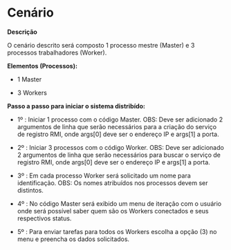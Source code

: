 # **Cenário**

**Descrição**

O cenário descrito será composto 1 processo mestre (Master) e 3 processos trabalhadores (Worker).

**Elementos (Processos):**

- 1 Master

- 3 Workers

**Passo a passo para iniciar o sistema distribído:**

- 1º : Iniciar 1 processo com o código Master. OBS: Deve ser adicionado 2 argumentos de linha que serão necessários para a criação do serviço de registro RMI, onde args[0] deve ser o endereço IP e args[1] a porta.

- 2º : Iniciar 3 processos com o código Worker. OBS: Deve ser adicionado 2 argumentos de linha que serão necessários para buscar o serviço de registro RMI, onde args[0] deve ser o endereço IP e args[1] a porta.

- 3º : Em cada processo Worker será solicitado um nome para identificação. OBS: Os nomes atribuídos nos processos devem ser distintos.

- 4º : No código Master será exibido um menu de iteração com o usuário onde será possível saber quem são os Workers conectados e seus respectivos status.

- 5º : Para enviar tarefas para todos os Workers escolha a opção (3) no menu e preencha os dados solicitados.
